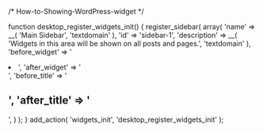 /* How-to-Showing-WordPress-widget */ 

function desktop_register_widgets_init() {
    register_sidebar( array(
        'name'          => __( 'Main Sidebar', 'textdomain' ),
        'id'            => 'sidebar-1',
        'description'   => __( 'Widgets in this area will be shown on all posts and pages.', 'textdomain' ),
        'before_widget' => '<li id="%1$s" class="widget %2$s">',
        'after_widget'  => '</li>',
        'before_title'  => '<h2 class="widgettitle">',
        'after_title'   => '</h2>',
    ) );
}
add_action( 'widgets_init', 'desktop_register_widgets_init' );
